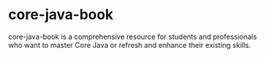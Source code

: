 # core-java-book
core-java-book is a comprehensive resource for students and professionals who want to master Core Java or refresh and enhance their existing skills.
